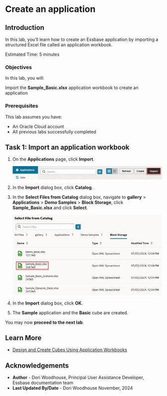 # Create an application

## Introduction

In this lab, you’ll learn how to create an Essbase application by importing a structured Excel file called an application workbook. <!--(After you create the application, you’ll view the outline and set it to display active alias names-->

Estimated Time: 5 minutes

### Objectives

In this lab, you will:

Import the **Sample\_Basic.xlsx** application workbook to create an application
<!--Display active alias names in an outline-->

### Prerequisites

This lab assumes you have:

* An Oracle Cloud account
* All previous labs successfully completed

## Task 1: Import an application workbook

1. On the **Applications** page, click **Import**.

    ![Image of top of the Essbase web interface with the Applications icon selected, and the Import button highlighted.](images/application-import-redwood.png)

2. In the **Import** dialog box, click **Catalog**.

3. In the **Select Files from Catalog** dialog box, navigate to **gallery** &gt; **Applications** &gt; **Demo Samples** &gt; **Block Storage**, click **Sample\_Basic.xlsx** and click **Select**.

    ![Image of the Select files from catalog dialog box with Sample\_Basic.xlsx selected](images/select-files-from-catalog-redwood.png)

4. In the **Import** dialog box, click **OK**.

5. The **Sample** application and the **Basic** cube are created.

<!--## Task 2: Display active alias names in the outline

1. On the **Applications** page, select the **Sample** application and select the **Basic** cube.

2. Click **Launch Outline**.

3. In the outline viewer, expand the **Product** dimension, then expand product **100** to see its children.

4. In the outline toolbar, click **Display selected columns in the table**.

    ![Image of the outline toolbar with the Display selected columns in *the table icon selected.](images/outline-toolbar-redwood.png)

5. In the **Select the member properties to display** dialog box, under **Available Columns** scroll down and select the check box next to **Active alias name**, then click the right arrow to move it under **Selected Columns** and select the **Show in Name** check box.

6. Click **Apply and Close**.

7. Product aliases are displayed in the outline.

    ![Image of the outline editor showing the product dimension with aliases displayed.](images/outline-with-aliases.png)-->

You may now **proceed to the next lab**.

## Learn More

* [Design and Create Cubes Using Application Workbooks](https://docs.oracle.com/en/database/other-databases/essbase/21/ugess/design-and-create-cubes-using-application-workbooks.html#GUID-15D76E2D-7302-4F77-B0BC-062305E3538E)

## Acknowledgements

* **Author** - Dori Woodhouse, Principal User Assistance Developer, Essbase documentation team
* **Last Updated By/Date** - Dori Woodhouse November, 2024
